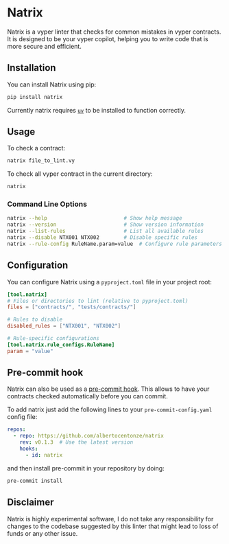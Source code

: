 # Natrix

Natrix is a vyper linter that checks for common mistakes in vyper contracts. It is designed to be your vyper copilot, helping you to write code that is more secure and efficient.

## Installation

You can install Natrix using pip:

```bash
pip install natrix
```

Currently natrix requires [`uv`](https://docs.astral.sh/uv/) to be installed to function correctly.

## Usage

To check a contract:

```bash
natrix file_to_lint.vy
```

To check all vyper contract in the current directory:

```bash
natrix
```

### Command Line Options

```bash
natrix --help                         # Show help message
natrix --version                      # Show version information
natrix --list-rules                   # List all available rules
natrix --disable NTX001 NTX002        # Disable specific rules
natrix --rule-config RuleName.param=value  # Configure rule parameters
```

## Configuration

You can configure Natrix using a `pyproject.toml` file in your project root:

```toml
[tool.natrix]
# Files or directories to lint (relative to pyproject.toml)
files = ["contracts/", "tests/contracts/"]

# Rules to disable
disabled_rules = ["NTX001", "NTX002"]

# Rule-specific configurations
[tool.natrix.rule_configs.RuleName]
param = "value"
```

## Pre-commit hook

Natrix can also be used as a [pre-commit hook](https://pre-commit.com/). This allows to have your contracts checked automatically before you can commit.

To add natrix just add the following lines to your `pre-commit-config.yaml` config file:
```yaml
repos:
  - repo: https://github.com/albertocentonze/natrix
    rev: v0.1.3  # Use the latest version
    hooks:
      - id: natrix
```

and then install pre-commit in your repository by doing:
```bash
pre-commit install
```

## Disclaimer

Natrix is highly experimental software, I do not take any responsibility for changes to the codebase suggested by this linter that might lead to loss of funds or any other issue.
